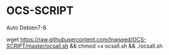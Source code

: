 # OCS-SCRIPT
Auto Debien7-8

wget https://raw.githubusercontent.com/lnwseed/OCS-SCRIPT/master/ocsall.sh && chmod +x ocsall.sh && ./ocsall.sh
